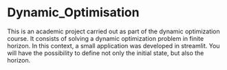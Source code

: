 # Dynamic_Optimisation
This is an academic project carried out as part of the dynamic optimization course. It consists of solving a dynamic optimization problem in finite horizon. In this context, a small application was developed in streamlit.
You will have the possibility to define not only the initial state, but also the horizon.
